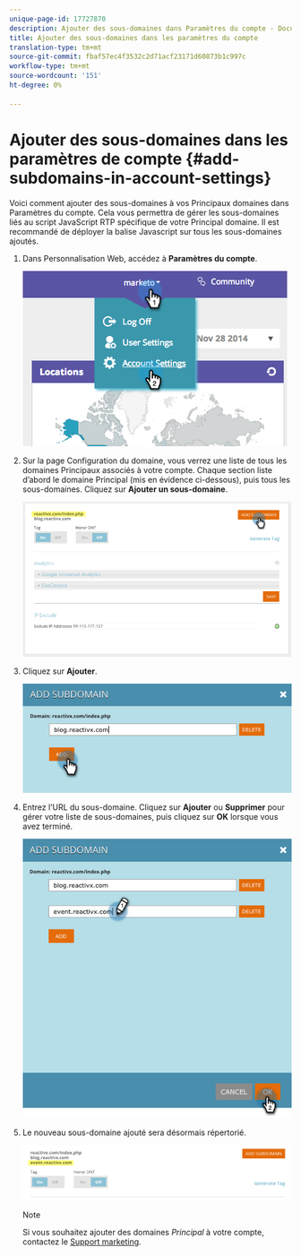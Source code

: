 ```yaml
---
unique-page-id: 17727870
description: Ajouter des sous-domaines dans Paramètres du compte - Documents marketing - Documentation du produit
title: Ajouter des sous-domaines dans les paramètres du compte
translation-type: tm+mt
source-git-commit: fbaf57ec4f3532c2d71acf23171d60873b1c997c
workflow-type: tm+mt
source-wordcount: '151'
ht-degree: 0%

---
```



# Ajouter des sous-domaines dans les paramètres de compte {#add-subdomains-in-account-settings}

Voici comment ajouter des sous-domaines à vos Principaux domaines dans Paramètres du compte. Cela vous permettra de gérer les sous-domaines liés au script JavaScript RTP spécifique de votre Principal domaine. Il est recommandé de déployer la balise Javascript sur tous les sous-domaines ajoutés.

1. Dans Personnalisation Web, accédez à **Paramètres du compte**.

   ![](assets/image2014-12-1-23-3-12.png)

1. Sur la page Configuration du domaine, vous verrez une liste de tous les domaines Principaux associés à votre compte. Chaque section liste d’abord le domaine Principal (mis en évidence ci-dessous), puis tous les sous-domaines. Cliquez sur **Ajouter un sous-domaine**.

   ![](assets/highlightprimary2.png)

1. Cliquez sur **Ajouter**.

   ![](assets/add.png)

1. Entrez l’URL du sous-domaine. Cliquez sur **Ajouter** ou **Supprimer** pour gérer votre liste de sous-domaines, puis cliquez sur **OK** lorsque vous avez terminé.

   ![](assets/newsubdomain.png)

1. Le nouveau sous-domaine ajouté sera désormais répertorié.

   ![](assets/finalnew.png)

   >[!NOTE]
   >
   >Si vous souhaitez ajouter des domaines _Principal_ à votre compte, contactez le [Support marketing](https://nation.marketo.com/t5/Support/ct-p/Support).
